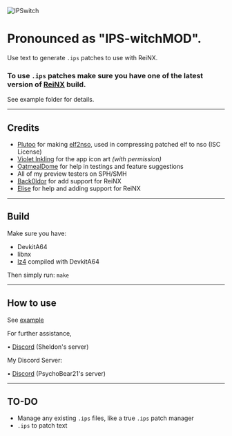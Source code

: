 ![IPSwitch](https://raw.githubusercontent.com/3096/ipswitch/master/icon.png)
# Pronounced as "IPS-witchMOD".
Use text to generate `.ips` patches to use with ReiNX.

### To use `.ips` patches make sure you have one of the latest version of [ReiNX](https://github.com/Reisyukaku/ReiNX/releases) build.

See example folder for details.

---
## Credits
- [Plutoo](https://twitter.com/qlutoo) for making [elf2nso](https://github.com/switchbrew/switch-tools/tree/master/src), used in compressing patched elf to nso (ISC License)
- [Violet Inkling](https://www.deviantart.com/violetinkling) for the app icon art *(with permission)*
- [OatmealDome](https://github.com/OatmealDome) for help in testings and feature suggestions
- All of my preview testers on SPH/SMH
- [Back0ldor](https://twitter.com/PsychoBear21) for add support for ReiNX
- [Elise](https://twitter.com/EliseZeroTwo) for help and adding support for ReiNX
---
## Build
Make sure you have:
- DevkitA64
- libnx
- [lz4](https://github.com/lz4/lz4) compiled with DevkitA64

Then simply run: `make`

---
## How to use
See [example](/example)

For further assistance, 

• [Discord](https://discord.gg/v8Rueaf) (Sheldon's server)

My Discord Server:

• [Discord](https://discord.gg/cD4GnpA) (PsychoBear21's server)

---
## TO-DO
- Manage any existing `.ips` files, like a true `.ips` patch manager
- `.ips` to patch text
